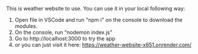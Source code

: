 This is weather website to use.
You can use it in your local following way:
  1. Open file in VSCode and run "npm i" on the console to download the modules.
  2. On the console, run "nodemon index.js"
  3. Go to http://localhost:3000 to try the app
  4. or you can just visit it here: https://weather-website-x651.onrender.com/

